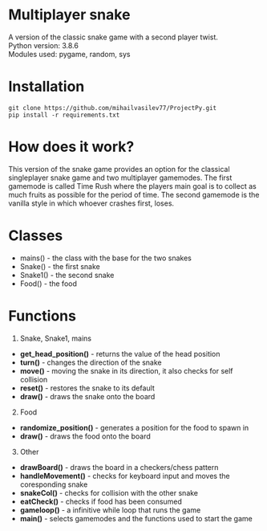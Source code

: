 # Multiplayer snake
A version of the classic snake game with a second player twist. <br />
Python version: 3.8.6 <br />
Modules  used: pygame, random, sys 

# Installation
`git clone https://github.com/mihailvasilev77/ProjectPy.git` <br />
`pip install -r requirements.txt`

# How does it work?
This version of the snake game provides an option for the classical singleplayer snake game and two multiplayer gamemodes.
The first gamemode is called Time Rush where the players main goal is to collect as much fruits as possible for the period of time.
The second gamemode is the vanilla style in which whoever crashes first, loses.

# Classes
* mains() - the class with the base for the two snakes
* Snake() - the first snake
* Snake1() - the second snake
* Food() - the food

# Functions
1. Snake, Snake1, mains
* **get_head_position()** - returns the value of the head position
* **turn()** - changes the direction of the snake
* **move()** - moving the snake in its direction, it also checks for self collision
* **reset()** - restores the snake to its default
* **draw()** - draws the snake onto the board
2. Food
* **randomize_position()** - generates a position for the food to spawn in
* **draw()** - draws the food onto the board
3. Other
* **drawBoard()** - draws the board in a checkers/chess pattern
* **handleMovement()** - checks for keyboard input and moves the coresponding snake
* **snakeCol()** - checks for collision with the other snake
* **eatCheck()** - checks if food has been consumed
* **gameloop()** - a infinitive while loop that runs the game
* **main()** - selects gamemodes and the functions used to start the game
